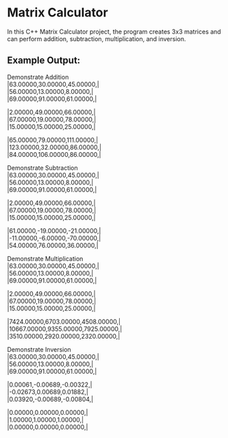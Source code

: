 # Matrix Calculator
In this C++ Matrix Calculator project, the program creates 3x3 matrices and can perform addition, subtraction, multiplication, and inversion.

## Example Output:
Demonstrate Addition <br />
|63.00000,30.00000,45.00000,| <br />
|56.00000,13.00000,8.00000,| <br />
|69.00000,91.00000,61.00000,| <br />
 
|2.00000,49.00000,66.00000,| <br />
|67.00000,19.00000,78.00000,|<br />
|15.00000,15.00000,25.00000,|<br />
 
|65.00000,79.00000,111.00000,|<br />
|123.00000,32.00000,86.00000,|<br />
|84.00000,106.00000,86.00000,|<br />
 
Demonstrate Subtraction<br />
|63.00000,30.00000,45.00000,|<br />
|56.00000,13.00000,8.00000,|<br />
|69.00000,91.00000,61.00000,|<br />
 
|2.00000,49.00000,66.00000,|<br />
|67.00000,19.00000,78.00000,|<br />
|15.00000,15.00000,25.00000,|<br />
 
|61.00000,-19.00000,-21.00000,|<br />
|-11.00000,-6.00000,-70.00000,|<br />
|54.00000,76.00000,36.00000,|<br />
 
Demonstrate Multiplication<br />
|63.00000,30.00000,45.00000,|<br />
|56.00000,13.00000,8.00000,|<br />
|69.00000,91.00000,61.00000,|<br />
 
|2.00000,49.00000,66.00000,|<br />
|67.00000,19.00000,78.00000,|<br />
|15.00000,15.00000,25.00000,|<br />
 
|7424.00000,6703.00000,4508.00000,|<br />
|10667.00000,9355.00000,7925.00000,|<br />
|3510.00000,2920.00000,2320.00000,|<br />
 
Demonstrate Inversion<br />
|63.00000,30.00000,45.00000,|<br />
|56.00000,13.00000,8.00000,|<br />
|69.00000,91.00000,61.00000,|<br />
 
|0.00061,-0.00689,-0.00322,|<br />
|-0.02673,0.00689,0.01882,|<br />
|0.03920,-0.00689,-0.00804,|<br />
 
|0.00000,0.00000,0.00000,|<br />
|1.00000,1.00000,1.00000,|<br />
|0.00000,0.00000,0.00000,|<br />
